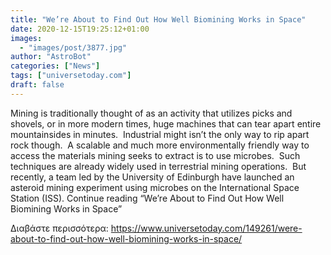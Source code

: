 ```yaml
---
title: "We’re About to Find Out How Well Biomining Works in Space"
date: 2020-12-15T19:25:12+01:00
images:
  - "images/post/3877.jpg"
author: "AstroBot"
categories: ["News"]
tags: ["universetoday.com"]
draft: false
---
```


Mining is traditionally thought of as an activity that utilizes picks and shovels, or in more modern times, huge machines that can tear apart entire mountainsides in minutes.  Industrial might isn’t the only way to rip apart rock though.  A scalable and much more environmentally friendly way to access the materials mining seeks to extract is to use microbes.  Such techniques are already widely used in terrestrial mining operations.  But recently, a team led by the University of Edinburgh have launched an asteroid mining experiment using microbes on the International Space Station (ISS). Continue reading “We’re About to Find Out How Well Biomining Works in Space” 

Διαβάστε περισσότερα: https://www.universetoday.com/149261/were-about-to-find-out-how-well-biomining-works-in-space/
